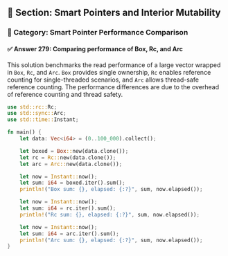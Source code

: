 ## 📘 Section: Smart Pointers and Interior Mutability  
### 🔹 Category: Smart Pointer Performance Comparison  
#### ✅ Answer 279: Comparing performance of Box, Rc, and Arc

This solution benchmarks the read performance of a large vector wrapped in `Box`, `Rc`, and `Arc`. `Box` provides single ownership, `Rc` enables reference counting for single-threaded scenarios, and `Arc` allows thread-safe reference counting. The performance differences are due to the overhead of reference counting and thread safety.

```rust
use std::rc::Rc;
use std::sync::Arc;
use std::time::Instant;

fn main() {
    let data: Vec<i64> = (0..100_000).collect();

    let boxed = Box::new(data.clone());
    let rc = Rc::new(data.clone());
    let arc = Arc::new(data.clone());

    let now = Instant::now();
    let sum: i64 = boxed.iter().sum();
    println!("Box sum: {}, elapsed: {:?}", sum, now.elapsed());

    let now = Instant::now();
    let sum: i64 = rc.iter().sum();
    println!("Rc sum: {}, elapsed: {:?}", sum, now.elapsed());

    let now = Instant::now();
    let sum: i64 = arc.iter().sum();
    println!("Arc sum: {}, elapsed: {:?}", sum, now.elapsed());
}
```
